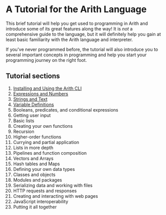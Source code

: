 # A Tutorial for the Arith Language

This brief tutorial will help you get used to programming in Arith and introduce some of its great features along the way! It is *not* a comprehensive guide to the language, but it will definitely help you gain at least basic familiarity with the Arith language and interpreter.

If you've never programmed before, the tutorial will also introduce you to several important concepts in programming and help you start your programming journey on the right foot.

## Tutorial sections

1. [Installing and Using the Arith CLI](/tutorial/basics.md)
2. [Expressions and Numbers](/tutorial/expressions.md)
3. [Strings and Text](/tutorial/strings.md)
4. [Variable Definitions](/tutorial/definitions.md)
5. Booleans, predicates, and conditional expressions
6. Getting user input
7. Basic lists
8. Creating your own functions
9. Recursion
10. Higher-order functions
11. Currying and partial application
12. Lists in more depth
13. Pipelines and function composition
14. Vectors and Arrays
15. Hash tables and Maps
16. Defining your own data types
17. Classes and objects
18. Modules and packages
19. Serializing data and working with files
20. HTTP requests and responses
21. Creating and interacting with web pages
22. JavaScript interoperability
23. Putting it all together
